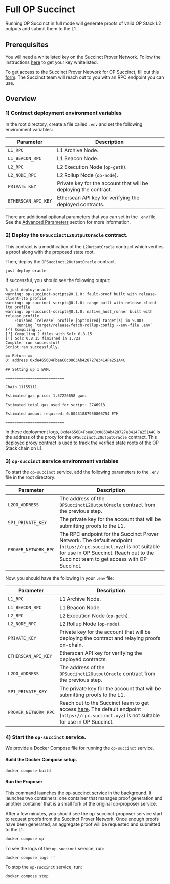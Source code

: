 # Full OP Succinct

Running OP Succinct in full mode will generate proofs of valid OP Stack L2 outputs and submit them to the L1.

## Prerequisites

You will need a whitelisted key on the Succinct Prover Network. Follow the instructions [here](https://docs.succinct.xyz/docs/generating-proofs/prover-network) to get your key whitelisted.

To get access to the Succinct Prover Network for OP Succinct, fill out this [form](https://docs.google.com/forms/d/e/1FAIpQLSd2Yil8TrU54cIuohH1WvDvbxTusyqh5rsDmMAtGC85-Arshg/viewform?ref=https://succinctlabs.github.io/op-succinct/). The Succinct team will reach out to you with an RPC endpoint you can use.

## Overview

### 1) Contract deployment environment variables

In the root directory, create a file called `.env` and set the following environment variables:

| Parameter | Description |
|-----------|-------------|
| `L1_RPC` | L1 Archive Node. |
| `L1_BEACON_RPC` | L1 Beacon Node. |
| `L2_RPC` | L2 Execution Node (`op-geth`). |
| `L2_NODE_RPC` | L2 Rollup Node (`op-node`). |
| `PRIVATE_KEY` | Private key for the account that will be deploying the contract. |
| `ETHERSCAN_API_KEY` | Etherscan API key for verifying the deployed contracts. |

There are additional optional parameters that you can set in the `.env` file. See the [Advanced Parameters](../contracts/configuration.md#optional-advanced-parameters) section for more information.

### 2) Deploy the `OPSuccinctL2OutputOracle` contract.

This contract is a modification of the `L2OutputOracle` contract which verifies a proof along with the proposed state root.

Then, deploy the `OPSuccinctL2OutputOracle` contract.

```shell
just deploy-oracle
```

If successful, you should see the following output:

```shell
% just deploy-oracle    
warning: op-succinct-scripts@0.1.0: fault-proof built with release-client-lto profile
warning: op-succinct-scripts@0.1.0: range built with release-client-lto profile
warning: op-succinct-scripts@0.1.0: native_host_runner built with release profile
    Finished `release` profile [optimized] target(s) in 9.00s
     Running `target/release/fetch-rollup-config --env-file .env`
[⠊] Compiling...
[⠘] Compiling 2 files with Solc 0.8.15
[⠃] Solc 0.8.15 finished in 1.72s
Compiler run successful!
Script ran successfully.

== Return ==
0: address 0xde4656D4FbeaC0c0863Ab428727e3414Fa251A4C

## Setting up 1 EVM.

==========================

Chain 11155111

Estimated gas price: 1.57226658 gwei

Estimated total gas used for script: 2746913

Estimated amount required: 0.00431887950806754 ETH

==========================
```

In these deployment logs, `0xde4656D4FbeaC0c0863Ab428727e3414Fa251A4C` is the address of the proxy for the `OPSuccinctL2OutputOracle` contract. This deployed proxy contract is used to track the verified state roots of the OP Stack chain on L1.

### 3) `op-succinct` service environment variables

To start the `op-succinct` service, add the following parameters to the `.env` file in the root directory:

| Parameter | Description |
|-----------|-------------|
| `L2OO_ADDRESS` | The address of the `OPSuccinctL2OutputOracle` contract from the previous step. |
| `SP1_PRIVATE_KEY` | The private key for the account that will be submitting proofs to the L1. |
| `PROVER_NETWORK_RPC` | The RPC endpoint for the Succinct Prover Network. The default endpoint (`https://rpc.succinct.xyz`) is not suitable for use in OP Succinct. Reach out to the Succinct team to get access with OP Succinct. |

Now, you should have the following in your `.env` file:

| Parameter | Description |
|-----------|-------------|
| `L1_RPC` | L1 Archive Node. |
| `L1_BEACON_RPC` | L1 Beacon Node. |
| `L2_RPC` | L2 Execution Node (`op-geth`). |
| `L2_NODE_RPC` | L2 Rollup Node (`op-node`). |
| `PRIVATE_KEY` | Private key for the account that will be deploying the contract and relaying proofs on-chain. |
| `ETHERSCAN_API_KEY` | Etherscan API key for verifying the deployed contracts. |
| `L2OO_ADDRESS` | The address of the `OPSuccinctL2OutputOracle` contract from the previous step. |
| `SP1_PRIVATE_KEY` | The private key for the account that will be submitting proofs to the L1. |
| `PROVER_NETWORK_RPC` | Reach out to the Succinct team to get access [here](https://docs.google.com/forms/d/e/1FAIpQLSd2Yil8TrU54cIuohH1WvDvbxTusyqh5rsDmMAtGC85-Arshg/viewform?ref=https://succinctlabs.github.io/op-succinct/). The default endpoint (`https://rpc.succinct.xyz`) is not suitable for use in OP Succinct. |

### 4) Start the `op-succinct` service.

We provide a Docker Compose file for running the `op-succinct` service.

#### Build the Docker Compose setup.

```shell
docker compose build
```

#### Run the Proposer

This command launches the [op-succinct service](../advanced/proposer.md) in the background. It launches two containers: one container that manages proof generation and another container that is a small fork of the original op-proposer service.

After a few minutes, you should see the op-succinct-proposer service start to request proofs from the Succinct Prover Network. Once enough proofs have been generated, an aggregate proof will be requested and submitted to the L1.

```shell
docker compose up
```

To see the logs of the `op-succinct` service, run:

```shell
docker compose logs -f
```

To stop the `op-succinct` service, run:

```shell
docker compose stop
```


